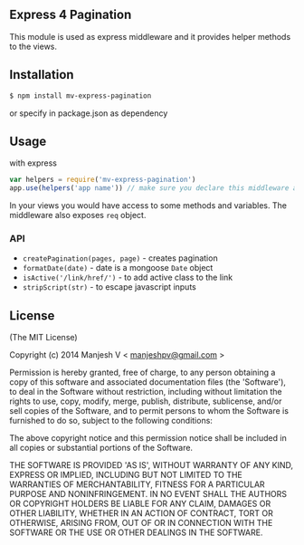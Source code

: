 ## Express 4 Pagination

This module is used as express middleware and it provides helper methods to the views.

## Installation

```sh
$ npm install mv-express-pagination
```

or specify in package.json as dependency

## Usage

with express

```js
var helpers = require('mv-express-pagination')
app.use(helpers('app name')) // make sure you declare this middleware after `connect-flash` and `express.session` middlewares and before `express.router`.
```

In your views you would have access to some methods and variables. The middleware also exposes `req` object.

### API

* `createPagination(pages, page)` - creates pagination
* `formatDate(date)` - date is a mongoose `Date` object
* `isActive('/link/href/')` - to add active class to the link
* `stripScript(str)` - to escape javascript inputs

## License
(The MIT License)

Copyright (c) 2014 Manjesh V < [manjeshpv@gmail.com](mailto:manjeshpv@gmail.com) >

Permission is hereby granted, free of charge, to any person obtaining a copy of this software and associated documentation files (the 'Software'), to deal in the Software without restriction, including without limitation the rights to use, copy, modify, merge, publish, distribute, sublicense, and/or sell copies of the Software, and to permit persons to whom the Software is furnished to do so, subject to the following conditions:

The above copyright notice and this permission notice shall be included in all copies or substantial portions of the Software.

THE SOFTWARE IS PROVIDED 'AS IS', WITHOUT WARRANTY OF ANY KIND, EXPRESS OR IMPLIED, INCLUDING BUT NOT LIMITED TO THE WARRANTIES OF MERCHANTABILITY, FITNESS FOR A PARTICULAR PURPOSE AND NONINFRINGEMENT. IN NO EVENT SHALL THE AUTHORS OR COPYRIGHT HOLDERS BE LIABLE FOR ANY CLAIM, DAMAGES OR OTHER LIABILITY, WHETHER IN AN ACTION OF CONTRACT, TORT OR OTHERWISE, ARISING FROM, OUT OF OR IN CONNECTION WITH THE SOFTWARE OR THE USE OR OTHER DEALINGS IN THE SOFTWARE.
